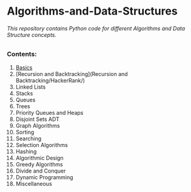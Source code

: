 # Algorithms-and-Data-Structures
###### This repository contains Python code for different Algorithms and Data Structure concepts. 

### Contents:
1. [Basics](Basics/)
2. [Recursion and Backtracking](Recursion and Backtracking/HackerRank/)
3. Linked Lists
4. Stacks
5. Queues
6. Trees
7. Priority Queues and Heaps
8. Disjoint Sets ADT
9. Graph Algorithms
10. Sorting 
11. Searching
12. Selection Algorithms
13. Hashing
14. Algorithmic Design
15. Greedy Algorithms
16. Divide and Conquer
17. Dynamic Programming
18. Miscellaneous
